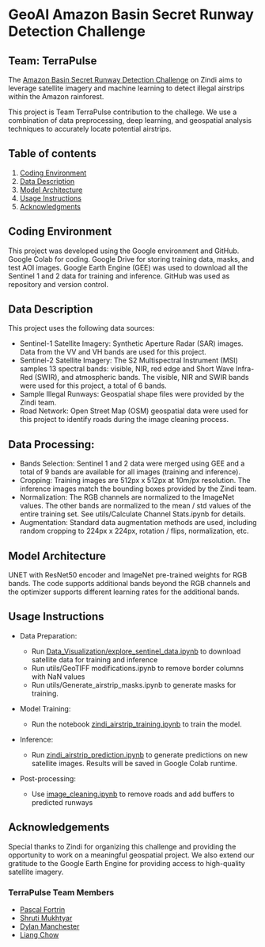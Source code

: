 # GeoAI Amazon Basin Secret Runway Detection Challenge
## Team: TerraPulse

The [Amazon Basin Secret Runway Detection Challenge](https://zindi.africa/competitions/geoai-amazon-basin-secret-runway-detection-challenge) on Zindi aims to leverage satellite imagery and machine learning to detect illegal airstrips within the Amazon rainforest.

This project is Team TerraPulse contribution to the challege. We use a combination of data preprocessing, deep learning, and geospatial analysis techniques to accurately locate potential airstrips.

## Table of contents
1. [Coding Environment](#CodingEnvironment)
2. [Data Description](#DataDescription)
3. [Model Architecture](#ModelArchitecture)
4. [Usage Instructions](#UsageInstructions)
5. [Acknowledgments](#Acknowledgments)

## Coding Environment
This project was developed using the Google environment and GitHub. Google Colab for coding. Google Drive for storing training data, masks, and test AOI images. Google Earth Engine (GEE) was used to download all the Sentinel 1 and 2 data for training and inference. GitHub was used as repository and version control.

## Data Description
This project uses the following data sources:
- Sentinel-1 Satellite Imagery: Synthetic Aperture Radar (SAR) images. Data from the VV and VH bands are used for this project.
- Sentinel-2 Satellite Imagery: The S2 Multispectral Instrument (MSI) samples 13 spectral bands: visible, NIR, red edge and Short Wave Infra-Red (SWIR), and atmospheric bands. The visible, NIR and SWIR bands were used for this project, a total of 6 bands.
- Sample Illegal Runways: Geospatial shape files were provided by the Zindi team.
- Road Network: Open Street Map (OSM) geospatial data were used for this project to identify roads during the image cleaning process.

## Data Processing:
- Bands Selection: Sentinel 1 and 2 data were merged using GEE and a total of 9 bands are available for all images (training and inference).
- Cropping: Training images are 512px x 512px at 10m/px resolution. The inference images match the bounding boxes provided by the Zindi team.
- Normalization: The RGB channels are normalized to the ImageNet values. The other bands are normalized to the mean / std values of the entire training set. See utils/Calculate Channel Stats.ipynb for details.
- Augmentation: Standard data augmentation methods are used, including random cropping to 224px x 224px, rotation / flips, normalization, etc.

## Model Architecture
UNET with ResNet50 encoder and ImageNet pre-trained weights for RGB bands. The code supports additional bands beyond the RGB channels and the optimizer supports different learning rates for the additional bands.

## Usage Instructions
- Data Preparation:
    - Run [Data_Visualization/explore_sentinel_data.ipynb](https://github.com/liangchow/zindi-amazon-secret-runway/blob/main/Data_Visualization/explore_sentinel_data.ipynb) to download satellite data for training and inference
    - Run utils/GeoTIFF modifications.ipynb to remove border columns with NaN values
    - Run utils/Generate_airstrip_masks.ipynb to generate masks for training.

- Model Training:
    - Run the notebook [zindi_airstrip_training.ipynb](https://github.com/liangchow/zindi-amazon-secret-runway/blob/main/zindi_airstrip_training.ipynb) to train the model.

- Inference:
    - Run [zindi_airstrip_prediction.ipynb](https://github.com/liangchow/zindi-amazon-secret-runway/blob/main/zindi_airstrip_prediction.ipynb) to generate predictions on new satellite images. Results will be saved in Google Colab runtime.

- Post-processing:
    - Use [image_cleaning.ipynb](https://github.com/liangchow/zindi-amazon-secret-runway/blob/main/image_cleaning.ipynb) to remove roads and add buffers to predicted runways


## Acknowledgements
Special thanks to Zindi for organizing this challenge and providing the opportunity to work on a meaningful geospatial project. We also extend our gratitude to the Google Earth Engine for providing access to high-quality satellite imagery. 

### TerraPulse Team Members
- [Pascal Fortrin](https://github.com/Pascal-Fortin)
- [Shruti Mukhtyar](https://github.com/mukhtyar)
- [Dylan Manchester](https://github.com/dylan-manchester)
- [Liang Chow](https://github.com/liangchow)
